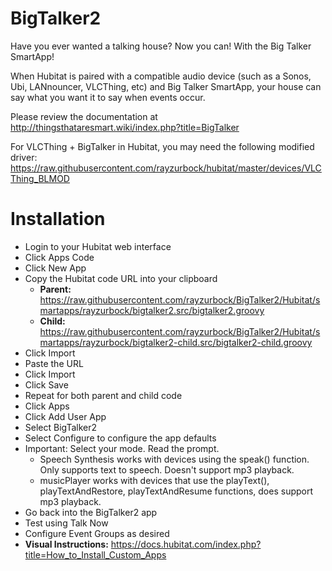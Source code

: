 # BigTalker2
Have you ever wanted a talking house? Now you can! With the Big Talker SmartApp!

When Hubitat is paired with a compatible audio device (such as a Sonos, Ubi, LANnouncer, VLCThing, etc) and Big Talker SmartApp, your house can say what you want it to say when events occur.

Please review the documentation at http://thingsthataresmart.wiki/index.php?title=BigTalker

For VLCThing + BigTalker in Hubitat, you may need the following modified driver:
https://raw.githubusercontent.com/rayzurbock/hubitat/master/devices/VLCThing_BLMOD

# Installation
* Login to your Hubitat web interface
* Click Apps Code
* Click New App
* Copy the Hubitat code URL into your clipboard 
  * **Parent:** https://raw.githubusercontent.com/rayzurbock/BigTalker2/Hubitat/smartapps/rayzurbock/bigtalker2.src/bigtalker2.groovy
  * **Child:** https://raw.githubusercontent.com/rayzurbock/BigTalker2/Hubitat/smartapps/rayzurbock/bigtalker2-child.src/bigtalker2-child.groovy
* Click Import
* Paste the URL
* Click Import
* Click Save  
* Repeat for both parent and child code
* Click Apps
* Click Add User App
* Select BigTalker2
* Select Configure to configure the app defaults
* Important: Select your mode.  Read the prompt. 
  * Speech Synthesis works with devices using the speak() function. Only supports text to speech. Doesn't support mp3 playback.
  * musicPlayer works with devices that use the playText(), playTextAndRestore, playTextAndResume functions, does support mp3 playback.
* Go back into the BigTalker2 app
* Test using Talk Now
* Configure Event Groups as desired
* **Visual Instructions:**  https://docs.hubitat.com/index.php?title=How_to_Install_Custom_Apps
